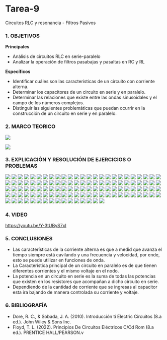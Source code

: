 # Tarea-9
Circuitos RLC y resonancia - Filtros Pasivos

### 1. OBJETIVOS

**Principales**
- Análisis de circuitos RLC en serie-paralelo
- Analizar la operación de filtros pasabajas y pasaltas en RC y RL


**Específicos**

- Identificar cuáles son las características de un circuito con corriente alterna.
- Determinar los capacitores de un circuito en serie y en paralelo.
- Determinar las relaciones que existe entre las ondas sinusoidales y el campo de los números complejos.
- Distinguir las siguientes problemáticas que puedan ocurrir en la construcción de un circuito en serie y en paralelo.

### 2. MARCO TEORICO
![](https://innovacionumh.es/Proyectos/P_19/Tema_3/images/pic236.jpg)

![](http://1.bp.blogspot.com/-rlA3oPr3eas/UMZmx1mBV2I/AAAAAAAAADI/8FUsF_I1Yx4/s1600/rl.gif)

### 3. EXPLICACIÓN Y RESOLUCIÓN DE EJERCICIOS O PROBLEMAS

![](https://github.com/SanchezMaiAndresSebastian/Tarea-8/blob/main/Fotos/Tarea%208%20-%20Fund.%20de%20Circuitos%202022-01.png)
![](https://github.com/SanchezMaiAndresSebastian/Tarea-8/blob/main/Fotos/Tarea%208%20-%20Fund.%20de%20Circuitos%202022-02.png)
![](https://github.com/SanchezMaiAndresSebastian/Tarea-8/blob/main/Fotos/Tarea%208%20-%20Fund.%20de%20Circuitos%202022-03.png)
![](https://github.com/SanchezMaiAndresSebastian/Tarea-8/blob/main/Fotos/Tarea%208%20-%20Fund.%20de%20Circuitos%202022-04.png)
![](https://github.com/SanchezMaiAndresSebastian/Tarea-8/blob/main/Fotos/Tarea%208%20-%20Fund.%20de%20Circuitos%202022-05.png)
![](https://github.com/SanchezMaiAndresSebastian/Tarea-8/blob/main/Fotos/Tarea%208%20-%20Fund.%20de%20Circuitos%202022-06.png)
![](https://github.com/SanchezMaiAndresSebastian/Tarea-8/blob/main/Fotos/Tarea%208%20-%20Fund.%20de%20Circuitos%202022-07.png)
![](https://github.com/SanchezMaiAndresSebastian/Tarea-8/blob/main/Fotos/Tarea%208%20-%20Fund.%20de%20Circuitos%202022-08.png)
![](https://github.com/SanchezMaiAndresSebastian/Tarea-8/blob/main/Fotos/Tarea%208%20-%20Fund.%20de%20Circuitos%202022-09.png)
![](https://github.com/SanchezMaiAndresSebastian/Tarea-8/blob/main/Fotos/Tarea%208%20-%20Fund.%20de%20Circuitos%202022-10.png)
![](https://github.com/SanchezMaiAndresSebastian/Tarea-8/blob/main/Fotos/Tarea%208%20-%20Fund.%20de%20Circuitos%202022-11.png)
![](https://github.com/SanchezMaiAndresSebastian/Tarea-8/blob/main/Fotos/Tarea%208%20-%20Fund.%20de%20Circuitos%202022-12.png)
![](https://github.com/SanchezMaiAndresSebastian/Tarea-8/blob/main/Fotos/Tarea%208%20-%20Fund.%20de%20Circuitos%202022-13.png)
![](https://github.com/SanchezMaiAndresSebastian/Tarea-8/blob/main/Fotos/Tarea%208%20-%20Fund.%20de%20Circuitos%202022-14.png)
![](https://github.com/SanchezMaiAndresSebastian/Tarea-8/blob/main/Fotos/Tarea%208%20-%20Fund.%20de%20Circuitos%202022-15.png)
![](https://github.com/SanchezMaiAndresSebastian/Tarea-8/blob/main/Fotos/Tarea%208%20-%20Fund.%20de%20Circuitos%202022-16.png)
![](https://github.com/SanchezMaiAndresSebastian/Tarea-8/blob/main/Fotos/Tarea%208%20-%20Fund.%20de%20Circuitos%202022-17.png)
![](https://github.com/SanchezMaiAndresSebastian/Tarea-8/blob/main/Fotos/Tarea%208%20-%20Fund.%20de%20Circuitos%202022-18.png)
![](https://github.com/SanchezMaiAndresSebastian/Tarea-8/blob/main/Fotos/Tarea%208%20-%20Fund.%20de%20Circuitos%202022-19.png)
![](https://github.com/SanchezMaiAndresSebastian/Tarea-8/blob/main/Fotos/Tarea%208%20-%20Fund.%20de%20Circuitos%202022-20.png)
![](https://github.com/SanchezMaiAndresSebastian/Tarea-8/blob/main/Fotos/Tarea%208%20-%20Fund.%20de%20Circuitos%202022-21.png)
![](https://github.com/SanchezMaiAndresSebastian/Tarea-8/blob/main/Fotos/Tarea%208%20-%20Fund.%20de%20Circuitos%202022-22.png)
![](https://github.com/SanchezMaiAndresSebastian/Tarea-8/blob/main/Fotos/Tarea%208%20-%20Fund.%20de%20Circuitos%202022-23.png)
![](https://github.com/SanchezMaiAndresSebastian/Tarea-8/blob/main/Fotos/Tarea%208%20-%20Fund.%20de%20Circuitos%202022-24.png)
![](https://github.com/SanchezMaiAndresSebastian/Tarea-8/blob/main/Fotos/Tarea%208%20-%20Fund.%20de%20Circuitos%202022-25.png)
![](https://github.com/SanchezMaiAndresSebastian/Tarea-8/blob/main/Fotos/Tarea%208%20-%20Fund.%20de%20Circuitos%202022-26.png)
![](https://github.com/SanchezMaiAndresSebastian/Tarea-8/blob/main/Fotos/Tarea%208%20-%20Fund.%20de%20Circuitos%202022-27.png)
![](https://github.com/SanchezMaiAndresSebastian/Tarea-8/blob/main/Fotos/Tarea%208%20-%20Fund.%20de%20Circuitos%202022-28.png)
![](https://github.com/SanchezMaiAndresSebastian/Tarea-8/blob/main/Fotos/Tarea%208%20-%20Fund.%20de%20Circuitos%202022-29.png)
![](https://github.com/SanchezMaiAndresSebastian/Tarea-8/blob/main/Fotos/Tarea%208%20-%20Fund.%20de%20Circuitos%202022-10.png)
![](https://github.com/SanchezMaiAndresSebastian/Tarea-8/blob/main/Fotos/Tarea%208%20-%20Fund.%20de%20Circuitos%202022-11.png)
![](https://github.com/SanchezMaiAndresSebastian/Tarea-8/blob/main/Fotos/Tarea%208%20-%20Fund.%20de%20Circuitos%202022-12.png)
![](https://github.com/SanchezMaiAndresSebastian/Tarea-8/blob/main/Fotos/Tarea%208%20-%20Fund.%20de%20Circuitos%202022-13.png)
![](https://github.com/SanchezMaiAndresSebastian/Tarea-8/blob/main/Fotos/Tarea%208%20-%20Fund.%20de%20Circuitos%202022-14.png)
![](https://github.com/SanchezMaiAndresSebastian/Tarea-8/blob/main/Fotos/Tarea%208%20-%20Fund.%20de%20Circuitos%202022-15.png)
![](https://github.com/SanchezMaiAndresSebastian/Tarea-8/blob/main/Fotos/Tarea%208%20-%20Fund.%20de%20Circuitos%202022-16.png)
![](https://github.com/SanchezMaiAndresSebastian/Tarea-8/blob/main/Fotos/Tarea%208%20-%20Fund.%20de%20Circuitos%202022-17.png)
![](https://github.com/SanchezMaiAndresSebastian/Tarea-8/blob/main/Fotos/Tarea%208%20-%20Fund.%20de%20Circuitos%202022-18.png)
![](https://github.com/SanchezMaiAndresSebastian/Tarea-8/blob/main/Fotos/Tarea%208%20-%20Fund.%20de%20Circuitos%202022-19.png)
![](https://github.com/SanchezMaiAndresSebastian/Tarea-8/blob/main/Fotos/Tarea%208%20-%20Fund.%20de%20Circuitos%202022-20.png)
![](https://github.com/SanchezMaiAndresSebastian/Tarea-8/blob/main/Fotos/Tarea%208%20-%20Fund.%20de%20Circuitos%202022-21.png)
![](https://github.com/SanchezMaiAndresSebastian/Tarea-8/blob/main/Fotos/Tarea%208%20-%20Fund.%20de%20Circuitos%202022-22.png)
![](https://github.com/SanchezMaiAndresSebastian/Tarea-8/blob/main/Fotos/Tarea%208%20-%20Fund.%20de%20Circuitos%202022-23.png)
![](https://github.com/SanchezMaiAndresSebastian/Tarea-8/blob/main/Fotos/Tarea%208%20-%20Fund.%20de%20Circuitos%202022-24.png)
![](https://github.com/SanchezMaiAndresSebastian/Tarea-8/blob/main/Fotos/Tarea%208%20-%20Fund.%20de%20Circuitos%202022-25.png)
![](https://github.com/SanchezMaiAndresSebastian/Tarea-8/blob/main/Fotos/Tarea%208%20-%20Fund.%20de%20Circuitos%202022-26.png)
![](https://github.com/SanchezMaiAndresSebastian/Tarea-8/blob/main/Fotos/Tarea%208%20-%20Fund.%20de%20Circuitos%202022-27.png)
![](https://github.com/SanchezMaiAndresSebastian/Tarea-8/blob/main/Fotos/Tarea%208%20-%20Fund.%20de%20Circuitos%202022-28.png)
![](https://github.com/SanchezMaiAndresSebastian/Tarea-8/blob/main/Fotos/Tarea%208%20-%20Fund.%20de%20Circuitos%202022-29.png)
![](https://github.com/SanchezMaiAndresSebastian/Tarea-8/blob/main/Fotos/Tarea%208%20-%20Fund.%20de%20Circuitos%202022-30.png)
![](https://github.com/SanchezMaiAndresSebastian/Tarea-8/blob/main/Fotos/Tarea%208%20-%20Fund.%20de%20Circuitos%202022-31.png)
![](https://github.com/SanchezMaiAndresSebastian/Tarea-8/blob/main/Fotos/Tarea%208%20-%20Fund.%20de%20Circuitos%202022-32.png)
![](https://github.com/SanchezMaiAndresSebastian/Tarea-8/blob/main/Fotos/Tarea%208%20-%20Fund.%20de%20Circuitos%202022-33.png)
![](https://github.com/SanchezMaiAndresSebastian/Tarea-8/blob/main/Fotos/Tarea%208%20-%20Fund.%20de%20Circuitos%202022-34.png)
![](https://github.com/SanchezMaiAndresSebastian/Tarea-8/blob/main/Fotos/Tarea%208%20-%20Fund.%20de%20Circuitos%202022-35.png)
![](https://github.com/SanchezMaiAndresSebastian/Tarea-8/blob/main/Fotos/Tarea%208%20-%20Fund.%20de%20Circuitos%202022-36.png)
![](https://github.com/SanchezMaiAndresSebastian/Tarea-8/blob/main/Fotos/Tarea%208%20-%20Fund.%20de%20Circuitos%202022-37.png)
![](https://github.com/SanchezMaiAndresSebastian/Tarea-8/blob/main/Fotos/Tarea%208%20-%20Fund.%20de%20Circuitos%202022-38.png)
![](https://github.com/SanchezMaiAndresSebastian/Tarea-8/blob/main/Fotos/Tarea%208%20-%20Fund.%20de%20Circuitos%202022-39.png)
![](https://github.com/SanchezMaiAndresSebastian/Tarea-8/blob/main/Fotos/Tarea%208%20-%20Fund.%20de%20Circuitos%202022-40.png)
![](https://github.com/SanchezMaiAndresSebastian/Tarea-8/blob/main/Fotos/Tarea%208%20-%20Fund.%20de%20Circuitos%202022-41.png)
![](https://github.com/SanchezMaiAndresSebastian/Tarea-8/blob/main/Fotos/Tarea%208%20-%20Fund.%20de%20Circuitos%202022-42.png)
![](https://github.com/SanchezMaiAndresSebastian/Tarea-8/blob/main/Fotos/Tarea%208%20-%20Fund.%20de%20Circuitos%202022-43.png)
![](https://github.com/SanchezMaiAndresSebastian/Tarea-8/blob/main/Fotos/Tarea%208%20-%20Fund.%20de%20Circuitos%202022-44.png)
![](https://github.com/SanchezMaiAndresSebastian/Tarea-8/blob/main/Fotos/Tarea%208%20-%20Fund.%20de%20Circuitos%202022-45.png)
![](https://github.com/SanchezMaiAndresSebastian/Tarea-8/blob/main/Fotos/Tarea%208%20-%20Fund.%20de%20Circuitos%202022-46.png)
![](https://github.com/SanchezMaiAndresSebastian/Tarea-8/blob/main/Fotos/Tarea%208%20-%20Fund.%20de%20Circuitos%202022-47.png)
![](https://github.com/SanchezMaiAndresSebastian/Tarea-8/blob/main/Fotos/Tarea%208%20-%20Fund.%20de%20Circuitos%202022-48.png)
![](https://github.com/SanchezMaiAndresSebastian/Tarea-8/blob/main/Fotos/Tarea%208%20-%20Fund.%20de%20Circuitos%202022-49.png)
![](https://github.com/SanchezMaiAndresSebastian/Tarea-8/blob/main/Fotos/Tarea%208%20-%20Fund.%20de%20Circuitos%202022-50.png)
![](https://github.com/SanchezMaiAndresSebastian/Tarea-8/blob/main/Fotos/Tarea%208%20-%20Fund.%20de%20Circuitos%202022-51.png)
![](https://github.com/SanchezMaiAndresSebastian/Tarea-8/blob/main/Fotos/Tarea%208%20-%20Fund.%20de%20Circuitos%202022-52.png)
![](https://github.com/SanchezMaiAndresSebastian/Tarea-8/blob/main/Fotos/Tarea%208%20-%20Fund.%20de%20Circuitos%202022-53.png)
![](https://github.com/SanchezMaiAndresSebastian/Tarea-8/blob/main/Fotos/Tarea%208%20-%20Fund.%20de%20Circuitos%202022-54.png)
![](https://github.com/SanchezMaiAndresSebastian/Tarea-8/blob/main/Fotos/Tarea%208%20-%20Fund.%20de%20Circuitos%202022-55.png)
![](https://github.com/SanchezMaiAndresSebastian/Tarea-8/blob/main/Fotos/Tarea%208%20-%20Fund.%20de%20Circuitos%202022-56.png)
![](https://github.com/SanchezMaiAndresSebastian/Tarea-8/blob/main/Fotos/Tarea%208%20-%20Fund.%20de%20Circuitos%202022-57.png)
![](https://github.com/SanchezMaiAndresSebastian/Tarea-8/blob/main/Fotos/Tarea%208%20-%20Fund.%20de%20Circuitos%202022-58.png)
![](https://github.com/SanchezMaiAndresSebastian/Tarea-8/blob/main/Fotos/Tarea%208%20-%20Fund.%20de%20Circuitos%202022-59.png)
![](https://github.com/SanchezMaiAndresSebastian/Tarea-8/blob/main/Fotos/Tarea%208%20-%20Fund.%20de%20Circuitos%202022-50.png)
![](https://github.com/SanchezMaiAndresSebastian/Tarea-8/blob/main/Fotos/Tarea%208%20-%20Fund.%20de%20Circuitos%202022-51.png)
![](https://github.com/SanchezMaiAndresSebastian/Tarea-8/blob/main/Fotos/Tarea%208%20-%20Fund.%20de%20Circuitos%202022-52.png)
![](https://github.com/SanchezMaiAndresSebastian/Tarea-8/blob/main/Fotos/Tarea%208%20-%20Fund.%20de%20Circuitos%202022-53.png)
![](https://github.com/SanchezMaiAndresSebastian/Tarea-8/blob/main/Fotos/Tarea%208%20-%20Fund.%20de%20Circuitos%202022-54.png)
![](https://github.com/SanchezMaiAndresSebastian/Tarea-8/blob/main/Fotos/Tarea%208%20-%20Fund.%20de%20Circuitos%202022-55.png)
![](https://github.com/SanchezMaiAndresSebastian/Tarea-8/blob/main/Fotos/Tarea%208%20-%20Fund.%20de%20Circuitos%202022-56.png)
![](https://github.com/SanchezMaiAndresSebastian/Tarea-8/blob/main/Fotos/Tarea%208%20-%20Fund.%20de%20Circuitos%202022-57.png)
![](https://github.com/SanchezMaiAndresSebastian/Tarea-8/blob/main/Fotos/Tarea%208%20-%20Fund.%20de%20Circuitos%202022-58.png)
![](https://github.com/SanchezMaiAndresSebastian/Tarea-8/blob/main/Fotos/Tarea%208%20-%20Fund.%20de%20Circuitos%202022-59.png)
![](https://github.com/SanchezMaiAndresSebastian/Tarea-8/blob/main/Fotos/Tarea%208%20-%20Fund.%20de%20Circuitos%202022-60.png)
![](https://github.com/SanchezMaiAndresSebastian/Tarea-8/blob/main/Fotos/Tarea%208%20-%20Fund.%20de%20Circuitos%202022-61.png)
![](https://github.com/SanchezMaiAndresSebastian/Tarea-8/blob/main/Fotos/Tarea%208%20-%20Fund.%20de%20Circuitos%202022-62.png)
![](https://github.com/SanchezMaiAndresSebastian/Tarea-8/blob/main/Fotos/Tarea%208%20-%20Fund.%20de%20Circuitos%202022-63.png)
![](https://github.com/SanchezMaiAndresSebastian/Tarea-8/blob/main/Fotos/Tarea%208%20-%20Fund.%20de%20Circuitos%202022-64.png)
![](https://github.com/SanchezMaiAndresSebastian/Tarea-8/blob/main/Fotos/Tarea%208%20-%20Fund.%20de%20Circuitos%202022-65.png)
![](https://github.com/SanchezMaiAndresSebastian/Tarea-8/blob/main/Fotos/Tarea%208%20-%20Fund.%20de%20Circuitos%202022-66.png)
![](https://github.com/SanchezMaiAndresSebastian/Tarea-8/blob/main/Fotos/Tarea%208%20-%20Fund.%20de%20Circuitos%202022-67.png)
![](https://github.com/SanchezMaiAndresSebastian/Tarea-8/blob/main/Fotos/Tarea%208%20-%20Fund.%20de%20Circuitos%202022-68.png)
![](https://github.com/SanchezMaiAndresSebastian/Tarea-8/blob/main/Fotos/Tarea%208%20-%20Fund.%20de%20Circuitos%202022-69.png)
![](https://github.com/SanchezMaiAndresSebastian/Tarea-8/blob/main/Fotos/Tarea%208%20-%20Fund.%20de%20Circuitos%202022-70.png)
![](https://github.com/SanchezMaiAndresSebastian/Tarea-8/blob/main/Fotos/Tarea%208%20-%20Fund.%20de%20Circuitos%202022-71.png)
![](https://github.com/SanchezMaiAndresSebastian/Tarea-8/blob/main/Fotos/Tarea%208%20-%20Fund.%20de%20Circuitos%202022-72.png)
![](https://github.com/SanchezMaiAndresSebastian/Tarea-8/blob/main/Fotos/Tarea%208%20-%20Fund.%20de%20Circuitos%202022-73.png)
![](https://github.com/SanchezMaiAndresSebastian/Tarea-8/blob/main/Fotos/Tarea%208%20-%20Fund.%20de%20Circuitos%202022-74.png)
![](https://github.com/SanchezMaiAndresSebastian/Tarea-8/blob/main/Fotos/Tarea%208%20-%20Fund.%20de%20Circuitos%202022-75.png)
![](https://github.com/SanchezMaiAndresSebastian/Tarea-8/blob/main/Fotos/Tarea%208%20-%20Fund.%20de%20Circuitos%202022-76.png)
![](https://github.com/SanchezMaiAndresSebastian/Tarea-8/blob/main/Fotos/Tarea%208%20-%20Fund.%20de%20Circuitos%202022-77.png)
![](https://github.com/SanchezMaiAndresSebastian/Tarea-8/blob/main/Fotos/Tarea%208%20-%20Fund.%20de%20Circuitos%202022-78.png)
![](https://github.com/SanchezMaiAndresSebastian/Tarea-8/blob/main/Fotos/Tarea%208%20-%20Fund.%20de%20Circuitos%202022-79.png)
![](https://github.com/SanchezMaiAndresSebastian/Tarea-8/blob/main/Fotos/Tarea%208%20-%20Fund.%20de%20Circuitos%202022-80.png)
![](https://github.com/SanchezMaiAndresSebastian/Tarea-8/blob/main/Fotos/Tarea%208%20-%20Fund.%20de%20Circuitos%202022-81.png)
![](https://github.com/SanchezMaiAndresSebastian/Tarea-8/blob/main/Fotos/Tarea%208%20-%20Fund.%20de%20Circuitos%202022-82.png)
![](https://github.com/SanchezMaiAndresSebastian/Tarea-8/blob/main/Fotos/Tarea%208%20-%20Fund.%20de%20Circuitos%202022-83.png)
![](https://github.com/SanchezMaiAndresSebastian/Tarea-8/blob/main/Fotos/Tarea%208%20-%20Fund.%20de%20Circuitos%202022-84.png)
![](https://github.com/SanchezMaiAndresSebastian/Tarea-8/blob/main/Fotos/Tarea%208%20-%20Fund.%20de%20Circuitos%202022-85.png)
![](https://github.com/SanchezMaiAndresSebastian/Tarea-8/blob/main/Fotos/Tarea%208%20-%20Fund.%20de%20Circuitos%202022-86.png)



### 4. VIDEO

https://youtu.be/Y-3tUByS7xI

### 5. CONCLUSIONES

- Las características de la corriente alterna es que a medid que avanza el tiempo siempre está cavilando y una frecuencia y velocidad, por ende, esto se puede utilizar en funciones de onda.
- La Característica principal de un circuito en paralelo es de que tienen diferentes corrientes y el mismo voltaje en el nodo.
- La potencia en un circuito en serie es la suma de todas las potencias que existen en los resistores que acompañan a dicho circuito en serie.
- Dependiendo de la cantidad de corriente que se ingresas al capacitor esta ira bajando de manera controlada su corriente y voltaje.
### 6. BIBLIOGRAFÍA

- Dore, R. C., & Sobada, J. A. (2010). Introducción ti Electric Circuitos (8.a ed.). John Wiley & Sons Inc.
- Floyd, T. L. (2022). Principios De Circuitos Eléctricos C/Cd Rom (8.a ed.). PRENTICE HALL/PEARSON.v  
